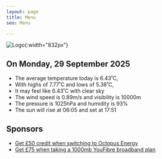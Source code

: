 ```yaml
---
layout: page
title: Menu
seo: Menu

---
```


![Logo](/images/logo.jpg){:width="832px"}

<!-- weather_marker starts -->
## On Monday, 29 September 2025

- The average temperature today is 6.43˚C,
- With highs of 7.77˚C and lows of 5.38˚C,
- It may feel like 6.43˚C with clear sky
- The wind speed is 0.89m/s and visibility is 10000m
- The pressure is 1025hPa and humidity is 93%
- The sun will rise at 06:05 and set at 17:51

<!-- weather_marker ends -->

## Sponsors

- [Get £50 credit when switching to Octopus Energy](https://bit.ly/3oD1nnS)
- [Get £75 when taking a 1000mb YouFibre broadband plan](https://aklam.io/91zWhU?)
